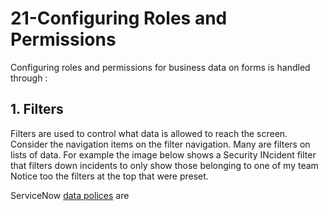 # 21-Configuring Roles and Permissions
Configuring roles and permissions for business data on forms is handled through :

## 1. Filters 
Filters are used to control what data is allowed to reach the screen. Consider the navigation items on the filter navigation. Many are filters on
lists of data. For example the image below shows a Security INcident filter that filters down incidents to only show those belonging to one of my team
Notice too the filters at the top that were preset. 


ServiceNow [data polices]() are 
